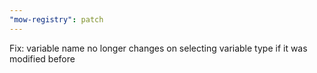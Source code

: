 ```yaml
---
"mow-registry": patch
---
```


Fix: variable name no longer changes on selecting variable type if it was modified before
